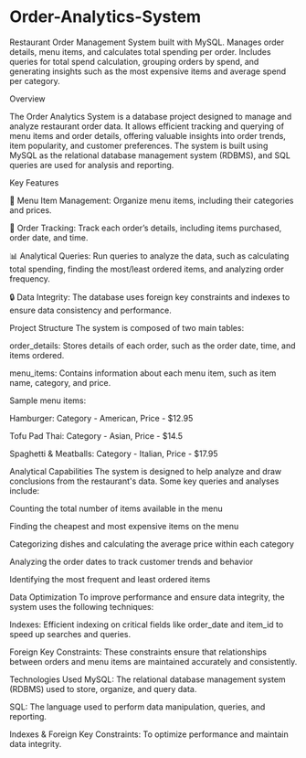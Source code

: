 # Order-Analytics-System
Restaurant Order Management System built with MySQL. Manages order details, menu items, and calculates total spending per order. Includes queries for total spend calculation, grouping orders by spend, and generating insights such as the most expensive items and average spend per category.

Overview

The Order Analytics System is a database project designed to manage and analyze restaurant order data. It allows efficient tracking and querying of menu items and order details, offering valuable insights into order trends, item popularity, and customer preferences. The system is built using MySQL as the relational database management system (RDBMS), and SQL queries are used for analysis and reporting.

Key Features

🍔 Menu Item Management: Organize menu items, including their categories and prices.

🛒 Order Tracking: Track each order’s details, including items purchased, order date, and time.

📊 Analytical Queries: Run queries to analyze the data, such as calculating total spending, finding the most/least ordered items, and analyzing order frequency.

🔒 Data Integrity: The database uses foreign key constraints and indexes to ensure data consistency and performance.

Project Structure
The system is composed of two main tables:

order_details: Stores details of each order, such as the order date, time, and items ordered.

menu_items: Contains information about each menu item, such as item name, category, and price.

Sample menu items:

Hamburger: Category - American, Price - $12.95

Tofu Pad Thai: Category - Asian, Price - $14.5

Spaghetti & Meatballs: Category - Italian, Price - $17.95

Analytical Capabilities
The system is designed to help analyze and draw conclusions from the restaurant's data. Some key queries and analyses include:

Counting the total number of items available in the menu

Finding the cheapest and most expensive items on the menu

Categorizing dishes and calculating the average price within each category

Analyzing the order dates to track customer trends and behavior

Identifying the most frequent and least ordered items

Data Optimization
To improve performance and ensure data integrity, the system uses the following techniques:

Indexes: Efficient indexing on critical fields like order_date and item_id to speed up searches and queries.

Foreign Key Constraints: These constraints ensure that relationships between orders and menu items are maintained accurately and consistently.

Technologies Used
MySQL: The relational database management system (RDBMS) used to store, organize, and query data.

SQL: The language used to perform data manipulation, queries, and reporting.

Indexes & Foreign Key Constraints: To optimize performance and maintain data integrity.
